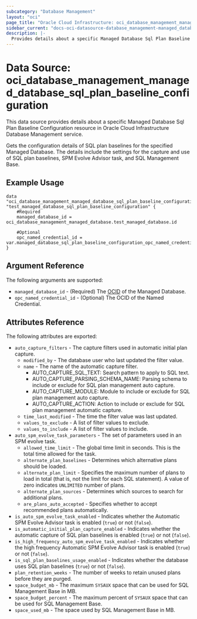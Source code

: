 ```yaml
---
subcategory: "Database Management"
layout: "oci"
page_title: "Oracle Cloud Infrastructure: oci_database_management_managed_database_sql_plan_baseline_configuration"
sidebar_current: "docs-oci-datasource-database_management-managed_database_sql_plan_baseline_configuration"
description: |-
  Provides details about a specific Managed Database Sql Plan Baseline Configuration in Oracle Cloud Infrastructure Database Management service
---
```


# Data Source: oci_database_management_managed_database_sql_plan_baseline_configuration
This data source provides details about a specific Managed Database Sql Plan Baseline Configuration resource in Oracle Cloud Infrastructure Database Management service.

Gets the configuration details of SQL plan baselines for the specified
Managed Database. The details include the settings for the capture and use of
SQL plan baselines, SPM Evolve Advisor task, and SQL Management Base.


## Example Usage

```hcl
data "oci_database_management_managed_database_sql_plan_baseline_configuration" "test_managed_database_sql_plan_baseline_configuration" {
	#Required
	managed_database_id = oci_database_management_managed_database.test_managed_database.id

	#Optional
	opc_named_credential_id = var.managed_database_sql_plan_baseline_configuration_opc_named_credential_id
}
```

## Argument Reference

The following arguments are supported:

* `managed_database_id` - (Required) The [OCID](https://docs.cloud.oracle.com/iaas/Content/General/Concepts/identifiers.htm) of the Managed Database.
* `opc_named_credential_id` - (Optional) The OCID of the Named Credential.


## Attributes Reference

The following attributes are exported:

* `auto_capture_filters` - The capture filters used in automatic initial plan capture.
	* `modified_by` - The database user who last updated the filter value.
	* `name` - The name of the automatic capture filter.
		* AUTO_CAPTURE_SQL_TEXT: Search pattern to apply to SQL text.
		* AUTO_CAPTURE_PARSING_SCHEMA_NAME: Parsing schema to include or exclude for SQL plan management auto capture.
		* AUTO_CAPTURE_MODULE: Module to include or exclude for SQL plan management auto capture.
		* AUTO_CAPTURE_ACTION: Action to include or exclude for SQL plan management automatic capture. 
	* `time_last_modified` - The time the filter value was last updated.
	* `values_to_exclude` - A list of filter values to exclude.
	* `values_to_include` - A list of filter values to include.
* `auto_spm_evolve_task_parameters` - The set of parameters used in an SPM evolve task.
	* `allowed_time_limit` - The global time limit in seconds. This is the total time allowed for the task.
	* `alternate_plan_baselines` - Determines which alternative plans should be loaded.
	* `alternate_plan_limit` - Specifies the maximum number of plans to load in total (that is, not the limit for each SQL statement). A value of zero indicates `UNLIMITED` number of plans. 
	* `alternate_plan_sources` - Determines which sources to search for additional plans.
	* `are_plans_auto_accepted` - Specifies whether to accept recommended plans automatically.
* `is_auto_spm_evolve_task_enabled` - Indicates whether the Automatic SPM Evolve Advisor task is enabled (`true`) or not (`false`).
* `is_automatic_initial_plan_capture_enabled` - Indicates whether the automatic capture of SQL plan baselines is enabled (`true`) or not (`false`).
* `is_high_frequency_auto_spm_evolve_task_enabled` - Indicates whether the high frequency Automatic SPM Evolve Advisor task is enabled (`true`) or not (`false`).
* `is_sql_plan_baselines_usage_enabled` - Indicates whether the database uses SQL plan baselines (`true`) or not (`false`).
* `plan_retention_weeks` - The number of weeks to retain unused plans before they are purged.
* `space_budget_mb` - The maximum `SYSAUX` space that can be used for SQL Management Base in MB.
* `space_budget_percent` - The maximum percent of `SYSAUX` space that can be used for SQL Management Base.
* `space_used_mb` - The space used by SQL Management Base in MB.

